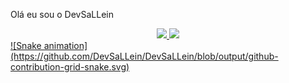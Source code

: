 Olá eu sou o DevSaLLein


<div align="center">
  <a href="https://github.com/DevSaLLein">
  <img height="180em" src="https://github-readme-stats.vercel.app/api?username=DevSaLLein&show_icons=true&theme=dracula&include_all_commits=true&count_private=true"/>
  <img height="180em" src="https://github-readme-stats.vercel.app/api/top-langs/?username=DevSaLLein&layout=compact&langs_count=7&theme=dracula"/>
</div>
<!-- cobrinhaaa -->
<div>
	![Snake animation](https://github.com/DevSaLLein/DevSaLLein/blob/output/github-contribution-grid-snake.svg)
</div>
